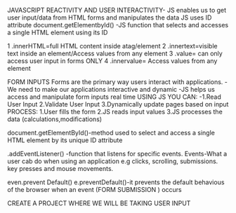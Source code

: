 JAVASCRIPT REACTIVITY AND USER INTERACTIVITY- 
JS enables us to get user input/data from HTML forms and manipulates the data 
JS uses ID attribute
document.getElementbyId() -JS function that selects and accesses a single HTML element using its ID 

1 .innerHTML=full HTML content inside atag/element
2 .innertext=visible text inside an element/Access values from any element
3 .value= can only access user input in forms ONLY
4 .innervalue= Access values from any element

FORM INPUTS
    Forms are the primary way users interact with applications.
    -We need to make our applications interactive and dynamic
    -JS helps us access and manipulate form inputs real time
  USING JS YOU CAN:
    -1.Read User Input
    2.Validate User Input
    3.Dynamically update pages based on input
  PROCESS:
  1.User fills the form
  2.JS reads input values
  3.JS processes the data (calculations,modifications)

document.getElementById()-method used to select and access a single HTML element by its unique ID attribute    

.addEventListener() -function that listens for specific events.
Events-What a user cab do when using an application e.g clicks, scrolling, submissions. key presses and mouse movements.

even.prevent Default() e.preventDefault()-it prevents the default behavious of the browser when an event (FORM SUBMISSION ) occurs






CREATE A PROJECT WHERE WE WILL BE TAKING USER INPUT 